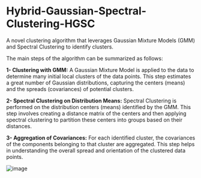 # Hybrid-Gaussian-Spectral-Clustering-HGSC
A novel clustering algorithm that leverages Gaussian Mixture Models (GMM) and Spectral Clustering to identify clusters.

The main steps of the algorithm can be summarized as follows:

**1- Clustering with GMM:** A Gaussian Mixture Model is applied to the data to determine many initial local clusters of the data points. This step estimates a great number of Gaussian distributions, capturing the centers (means) and the spreads (covariances) of potential clusters.

**2- Spectral Clustering on Distribution Means:** Spectral Clustering is performed on the distribution centers (means) identified by the GMM. This step involves creating a distance matrix of the centers and then applying spectral clustering to partition these centers into groups based on their distances.

**3- Aggregation of Covariances:** For each identified cluster, the covariances of the components belonging to that cluster are aggregated. This step helps in understanding the overall spread and orientation of the clustered data points.


![image](https://github.com/SoroushOskouei/Hybrid-Gaussian-Spectral-Clustering-HGSC-/assets/57323986/23cb3dcb-75ef-4e78-a9da-f028b926ea78)

